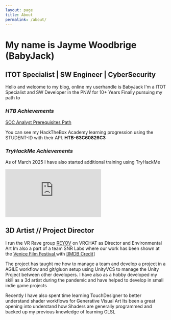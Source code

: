 ```yaml
---
layout: page
title: About
permalink: /about/
---
```


# My name is Jayme Woodbrige (BabyJack)

## ITOT Specialist | SW Engineer | CyberSecurity

Hello and welcome to my blog, online my userhandle is BabyJack
I'm a ITOT Specialist and SW Developer in the PNW for 10+ Years
Finally pursuing my path to

<div data-iframe-width="150" data-iframe-height="270" data-share-badge-id="734cc69a-1288-46dd-881e-2480c2f84a93" data-share-badge-host="https://www.credly.com"></div><script type="text/javascript" async src="//cdn.credly.com/assets/utilities/embed.js"></script>


### *HTB Achievements*
<a href="https://academy.hackthebox.com/achievement/33997/path/400"> SOC Analyst Prerequisites Path </a>

You can see my HackTheBox Academy learning progression using the STUDENT-ID with their API. 
**HTB-63C60826C3**


### *TryHackMe Achievements*
As of March 2025 I have also started additional training using TryHackMe
<iframe src="https://tryhackme.com/api/v2/badges/public-profile?userPublicId=293317" style='border:none;'></iframe>

## 3D Artist // Project Director

I run the VR Rave group <a href="https://reyov.net">REYOV</a> on VRCHAT as Director and Environmental Art
Im also a part of a team SNR Labs where our work has been shown at the <a href="https://www.labiennale.org/en/cinema/2024/venice-immersive/snr-labs-test-facility">Venice Film Festival </a>with <a href="https://www.imdb.com/title/tt32997352/fullcredits/"> 
[IMDB Credit] </a>

The project has taught me how to manage a team and develop a project in a AGILE workflow and git/gluon setup using UnityVCS to manage the Unity Project
between other developers. I have also as a hobby developed my skill as a 3d artist during the pandemic and have helped to develop in small indie game projects

Recently I have also spent time learning TouchDesigner to better understand shader workflows for Generative Visual Art
Its been a great opening into understand how Shaders are generally programmed and backed up my previous knowledge of learning GLSL